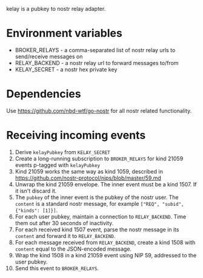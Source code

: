 kelay is a pubkey to nostr relay adapter.

# Environment variables

- BROKER_RELAYS - a comma-separated list of nostr relay urls to send/receive messages on
- RELAY_BACKEND - a nostr relay url to forward messages to/from
- KELAY_SECRET - a nostr hex private key

# Dependencies

Use https://github.com/nbd-wtf/go-nostr for all nostr related functionality.

# Receiving incoming events

1. Derive `kelayPubkey` from `KELAY_SECRET`
2. Create a long-running subscription to `BROKER_RELAYS` for kind 21059 events p-tagged with `kelayPubkey`
3. Kind 21059 works the same way as kind 1059, described in https://github.com/nostr-protocol/nips/blob/master/59.md
4. Unwrap the kind 21059 envelope. The inner event must be a kind 1507. If it isn't discard it.
5. The `pubkey` of the inner event is the pubkey of the nostr user. The `content` is a standard nostr message, for example `["REQ", "subid", {"kinds": [1]}]`.
6. For each user pubkey, maintain a connection to `RELAY_BACKEND`. Time them out after 30 seconds of inactivity.
7. For each received kind 1507 event, parse the nostr message in its `content` and forward it to `RELAY_BACKEND`.
8. For each message received from `RELAY_BACKEND`, create a kind 1508 with `content` equal to the JSON-encoded message.
9. Wrap the kind 1508 in a kind 21059 event using NIP 59, addressed to the user pubkey.
10. Send this event to `BROKER_RELAYS`.
